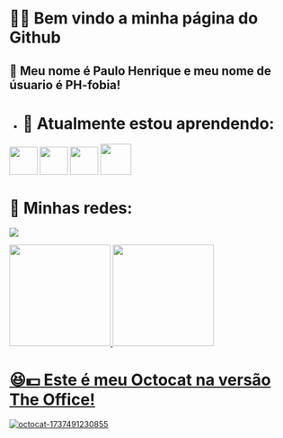 # :star2::smile: Bem vindo a minha página do Github
## :boy: Meu nome é Paulo Henrique e meu nome de úsuario é PH-fobia!


- # :blue_book: Atualmente estou aprendendo:
  
 <img src="https://cdn.jsdelivr.net/gh/devicons/devicon@latest/icons/javascript/javascript-original.svg" width= "50" height= "50" />  <img src="https://cdn.jsdelivr.net/gh/devicons/devicon@latest/icons/html5/html5-original.svg" width= "50" height= "50"/> <img src="https://cdn.jsdelivr.net/gh/devicons/devicon@latest/icons/css3/css3-original.svg" width= "50" height= "50"/> <img src="https://cdn.jsdelivr.net/gh/devicons/devicon@latest/icons/python/python-original.svg" width= "55" height= "55"/>

# :iphone: Minhas redes:
<a href="https://www.instagram.com/paulo_henrique_schiavo/" target="_blank"><img loading="lazy" src="https://img.shields.io/badge/-Instagram-%23E4405F?style=for-the-badge&logo=instagram&logoColor=white" target="_blank"></a>


 <div>
<a href="https://github.com/PH-fobia">
<img loading="lazy" height="180em" src="https://github-readme-stats.vercel.app/api/top-langs/?username=PH-fobia&layout=compact&langs_count=7&theme=radical"/>
<img loading="lazy" height="180em" src="https://github-readme-stats.vercel.app/api?username=PH-fobia&show_icons=true&theme=radical&include_all_commits=true&count_private=true"/>
</div>

  
 # :laughing::dollar: Este é meu Octocat na versão The Office!

  
![octocat-1737491230855](https://github.com/user-attachments/assets/eec5d6ff-2a0f-483d-8124-114f487ac982)



